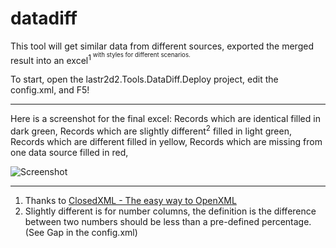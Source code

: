 datadiff
========

This tool will get similar data from different sources, exported the merged result into an excel<sup>1<sup> with styles for different scenarios.

To start, open the lastr2d2.Tools.DataDiff.Deploy project, edit the config.xml, and F5!

----------
Here is a screenshot for the final excel:
Records which are identical filled in dark green,
Records which are slightly different<sup>2</sup> filled in light green,
Records which are different filled in yellow,
Records which are missing from one data source filled in red,

![Screenshot](https://raw.githubusercontent.com/lastr2d2/datadiff/master/screenshot.jpg)


----------


1. Thanks to [ClosedXML - The easy way to OpenXML](http://closedxml.codeplex.com/)
2. Slightly different is for number columns, the definition is the difference between two numbers should be less than a pre-defined percentage. (See Gap in the config.xml)